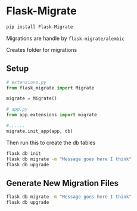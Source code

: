 # Flask-Migrate

```bash
pip install Flask-Migrate
```

Migrations are handle by `flask-migrate/alembic`

Creates folder for migrations 

## Setup

```python
# extensions.py
from flask_migrate import Migrate

migrate = Migrate()

# app.py
from app.extensions import migrate

#......
migrate.init_app(app, db)
```

Then run this to create the db tables

```bash
flask db init
flask db migrate -m "Message goes here I think"
flask db upgrade
```

## Generate New Migration Files

```bash
flask db migrate -m "Message goes here I think"
flask db upgrade
```
